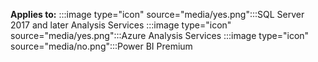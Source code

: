 **Applies to:** :::image type="icon" source="media/yes.png":::SQL Server 2017 and later Analysis Services :::image type="icon" source="media/yes.png":::Azure Analysis Services :::image type="icon" source="media/no.png":::Power BI Premium